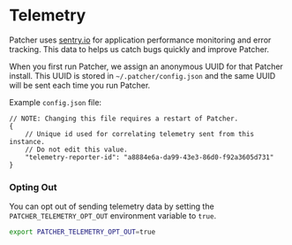# Telemetry

Patcher uses [sentry.io](https://sentry.io) for application performance monitoring and error tracking. This data to helps us catch bugs quickly and improve Patcher.

When you first run Patcher, we assign an anonymous UUID for that Patcher install. This UUID is stored in `~/.patcher/config.json` and the same UUID will be sent each time you run Patcher.

Example `config.json` file:
```
// NOTE: Changing this file requires a restart of Patcher.
{
	// Unique id used for correlating telemetry sent from this instance.
	// Do not edit this value.
	"telemetry-reporter-id": "a8884e6a-da99-43e3-86d0-f92a3605d731"
}
```

### Opting Out

You can opt out of sending telemetry data by setting the `PATCHER_TELEMETRY_OPT_OUT` environment variable to `true`.
```bash
export PATCHER_TELEMETRY_OPT_OUT=true
```


<!-- ##DOCS-SOURCER-START
{
  "sourcePlugin": "local-copier",
  "hash": "857513f21a464d151ad65bebfa3ea6fb"
}
##DOCS-SOURCER-END -->
